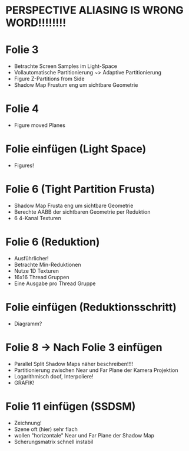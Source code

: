 # PERSPECTIVE ALIASING IS WRONG WORD!!!!!!!!

# Folie 3
- Betrachte Screen Samples im Light-Space
- Vollautomatische Partitionierung ~> Adaptive Partitionierung
- Figure Z-Partitions from Side
- Shadow Map Frustum eng um sichtbare Geometrie

# Folie 4
- Figure moved Planes

# Folie einfügen (Light Space)
- Figures!

# Folie 6 (Tight Partition Frusta)
- Shadow Map Frusta eng um sichtbare Geometrie
- Berechte AABB der sichtbaren Geometrie per Reduktion
- 6 4-Kanal Texturen

# Folie 6 (Reduktion)
- Ausführlicher!
- Betrachte Min-Reduktionen
- Nutze 1D Texturen
- 16x16 Thread Gruppen
- Eine Ausgabe pro Thread Gruppe

# Folie einfügen (Reduktionsschritt)
- Diagramm?

# Folie 8 -> Nach Folie 3 einfügen
- Parallel Split Shadow Maps näher beschreiben!!!!
- Partitionierung zwischen Near und Far Plane der Kamera Projektion
- Logarithmisch doof, Interpoliere!
- GRAFIK!

# Folie 11 einfügen (SSDSM)
- Zeichnung!
- Szene oft (hier) sehr flach
- wollen "horizontale" Near und Far Plane der Shadow Map
- Scherungsmatrix schnell instabil
